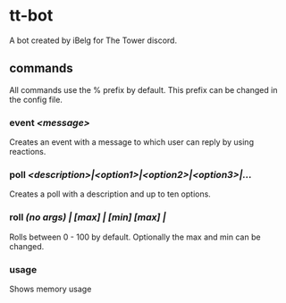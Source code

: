 # tt-bot
A bot created by iBelg for The Tower discord.

## commands

All commands use the % prefix by default. This prefix can be changed in the config file.

### event *\<message\>*  
 Creates an event with a message to which user can reply by using reactions.  
 
### poll *\<description\>|\<option1\>|\<option2\>|\<option3\>|...*  
 Creates a poll with a description and up to ten options. 
 
### roll *(no args) | \[max\] | \[min\] \[max\] |*
 Rolls between 0 - 100 by default. Optionally the max and min can be changed. 
 
### usage
 Shows memory usage
